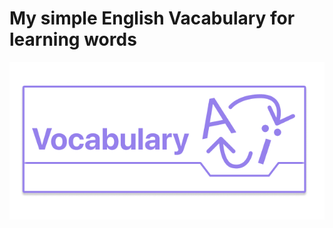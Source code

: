 # My simple English Vacabulary for learning words



![image](https://raw.githubusercontent.com/Deniszhuzhkov/english_vacabulary/master/src/assets/vacabulary-image.png)

